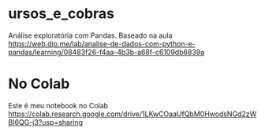 # ursos_e_cobras
Análise exploratória com Pandas.
Baseado na aula https://web.dio.me/lab/analise-de-dados-com-python-e-pandas/learning/08483f26-f4aa-4b3b-a68f-c6109db6839a

# No Colab
Este é meu notebook no Colab https://colab.research.google.com/drive/1LKwCOaaUfQbM0HwodsNGd2zWBI6QG-j3?usp=sharing 
